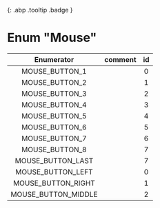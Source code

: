 [ ](#){: .abp .tooltip .badge }
# Enum "Mouse"
|Enumerator|comment|id|
|:--:|:--:|:--:|
| MOUSE_BUTTON_1 |  | 0 |
| MOUSE_BUTTON_2 |  | 1 |
| MOUSE_BUTTON_3 |  | 2 |
| MOUSE_BUTTON_4 |  | 3 |
| MOUSE_BUTTON_5 |  | 4 |
| MOUSE_BUTTON_6 |  | 5 |
| MOUSE_BUTTON_7 |  | 6 |
| MOUSE_BUTTON_8 |  | 7 |
| MOUSE_BUTTON_LAST |  | 7 |
| MOUSE_BUTTON_LEFT |  | 0 |
| MOUSE_BUTTON_RIGHT |  | 1 |
| MOUSE_BUTTON_MIDDLE |  | 2 |